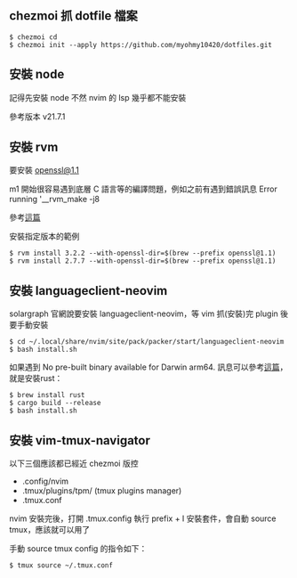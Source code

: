 ## chezmoi 抓 dotfile 檔案

```
$ chezmoi cd
$ chezmoi init --apply https://github.com/myohmy10420/dotfiles.git
```

## 安裝 node

記得先安裝 node 不然 nvim 的 lsp 幾乎都不能安裝

參考版本 v21.7.1

## 安裝 rvm

要安裝 openssl@1.1

m1 開始很容易遇到底層 C 語言等的編譯問題，例如之前有遇到錯誤訊息 Error running '__rvm_make -j8

參考[這篇](https://github.com/rvm/rvm/issues/5404#issuecomment-1806701326)

安裝指定版本的範例

```
$ rvm install 3.2.2 --with-openssl-dir=$(brew --prefix openssl@1.1)
$ rvm install 2.7.7 --with-openssl-dir=$(brew --prefix openssl@1.1)
```

## 安裝 languageclient-neovim

solargraph 官網說要安裝 languageclient-neovim，等 vim 抓(安裝)完 plugin 後要手動安裝

```
$ cd ~/.local/share/nvim/site/pack/packer/start/languageclient-neovim
$ bash install.sh
```

如果遇到 No pre-built binary available for Darwin arm64. 訊息可以參考[這篇](https://github.com/autozimu/LanguageClient-neovim/issues/1236#issuecomment-1176742436)，就是安裝rust：

```
$ brew install rust
$ cargo build --release
$ bash install.sh
```

## 安裝 vim-tmux-navigator

以下三個應該都已經近 chezmoi 版控

- .config/nvim
- .tmux/plugins/tpm/ (tmux plugins manager)
- .tmux.conf

nvim 安裝完後，打開 .tmux.config 執行 prefix + I 安裝套件，會自動 source tmux，應該就可以用了

手動 source tmux config 的指令如下：

```
$ tmux source ~/.tmux.conf
```
